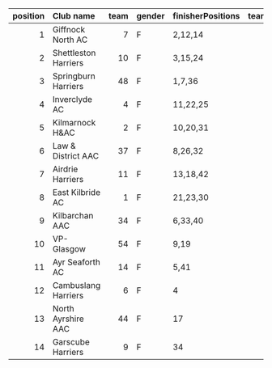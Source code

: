 |   position | Club name            |   team | gender   | finisherPositions   |   teamPoints |   penaltyPoints |   totalPoints |   totalFinishers | Website                               |
|-----------:|:---------------------|-------:|:---------|:--------------------|-------------:|----------------:|--------------:|-----------------:|:--------------------------------------|
|          1 | Giffnock North AC    |      7 | F        | 2,12,14             |           28 |               0 |            28 |               14 | https://www.giffnocknorth.co.uk/      |
|          2 | Shettleston Harriers |     10 | F        | 3,15,24             |           42 |               0 |            42 |                5 | http://shettlestonharriers.org.uk/    |
|          3 | Springburn Harriers  |     48 | F        | 1,7,36              |           44 |               0 |            44 |                4 | https://www.springburnharriers.co.uk/ |
|          4 | Inverclyde AC        |      4 | F        | 11,22,25            |           58 |               0 |            58 |                3 | https://www.inverclydeac.org/         |
|          5 | Kilmarnock H&AC      |      2 | F        | 10,20,31            |           61 |               0 |            61 |                3 | http://www.kilmarnockharriers.com/    |
|          6 | Law & District AAC   |     37 | F        | 8,26,32             |           66 |               0 |            66 |                3 | http://www.lawaac.co.uk/              |
|          7 | Airdrie Harriers     |     11 | F        | 13,18,42            |           73 |               0 |            73 |                4 | http://airdrieharriers.org/           |
|          8 | East Kilbride AC     |      1 | F        | 21,23,30            |           74 |               0 |            74 |                4 | http://www.ekac.org.uk/               |
|          9 | Kilbarchan AAC       |     34 | F        | 6,33,40             |           79 |               0 |            79 |                3 | https://kilbarchanaac.org.uk/         |
|         10 | VP-Glasgow           |     54 | F        | 9,19                |           28 |              60 |            88 |                2 | https://www.vp-glasgow.com            |
|         11 | Ayr Seaforth AC      |     14 | F        | 5,41                |           46 |              60 |           106 |                2 | https://www.ayrseaforth.co.uk/        |
|         12 | Cambuslang Harriers  |      6 | F        | 4                   |            4 |             120 |           124 |                1 | https://cambuslangharriers.org/       |
|         13 | North Ayrshire AAC   |     44 | F        | 17                  |           17 |             120 |           137 |                1 | https://naathletics.co.uk/            |
|         14 | Garscube Harriers    |      9 | F        | 34                  |           34 |             120 |           154 |                1 | https://www.garscubeharriers.org.uk/  |